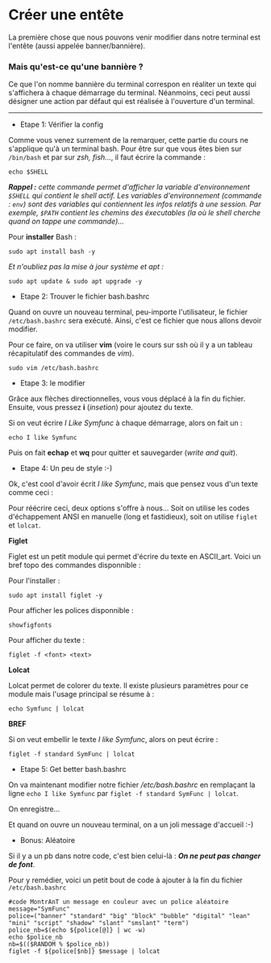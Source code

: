 # Créer une entête 

La première chose que nous pouvons venir modifier dans notre terminal est l'entête (aussi appelée banner/bannière).

### Mais qu'est-ce qu'une bannière ?

Ce que l'on nomme bannière du terminal correspon en réaliter un texte qui s'affichera à chaque démarrage du terminal. Néanmoins, ceci peut aussi désigner une action par défaut qui est réalisée à l'ouverture d'un terminal.

[](img/1.PNG)
_________________________________________

- Etape 1: Vérifier la config

Comme vous venez surrement de la remarquer, cette partie du cours ne s'applique qu'à un terminal bash. Pour être sur que vous êtes bien sur ```/bin/bash``` et par sur *zsh, fish...*, il faut écrire la commande :

`````
echo $SHELL
`````

***Rappel :*** *cette commande permet d'afficher la variable d'environnement ```$SHELL``` qui contient le shell actif. Les variables d'environnement (commande : ```env```) sont des variables qui contiennent les infos relatifs à une session. Par exemple, ```$PATH``` contient les chemins des éxecutables (la où le shell cherche quand on tappe une commande)...*

Pour **installer** Bash :

`````
sudo apt install bash -y
`````

*Et n'oubliez pas la mise à jour système et apt :*

`````
sudo apt update & sudo apt upgrade -y
`````

- Etape 2: Trouver le fichier bash.bashrc

Quand on ouvre un nouveau terminal, peu-importe l'utilisateur, le fichier ```/etc/bash.bashrc``` sera exécuté. Ainsi, c'est ce fichier que nous allons devoir modifier.

Pour ce faire, on va utiliser **vim** (voire le cours sur ssh où il y a un tableau récapitulatif des commandes de *vim*).

````
sudo vim /etc/bash.bashrc
````

- Etape 3: le modifier

Grâce aux flèches directionnelles, vous vous déplacé à la fin du fichier. Ensuite, vous pressez **i** (*insetion*) pour ajoutez du texte.

Si on veut écrire *I Like Symfunc* à chaque démarrage, alors on fait un :

````
echo I like Symfunc
````

Puis on fait **echap** et **wq** pour quitter et sauvegarder (*write and quit*).

- Etape 4: Un peu de style :-)

Ok, c'est cool d'avoir écrit *I like Symfunc*, mais que pensez vous d'un texte comme ceci :

[](/img/5.PNG)

Pour réécrire ceci, deux options s'offre à nous... Soit on utilise les codes d'échappement ANSI en manuelle (long et fastidieux), soit on utilise ```figlet``` et ```lolcat```.

**Figlet**

Figlet est un petit module qui permet d'écrire du texte en ASCII_art. Voici un bref topo des commandes disponnible :

Pour l'installer :

`````
sudo apt install figlet -y
`````

Pour afficher les polices disponnible :

````
showfigfonts
````

Pour afficher du texte :

````
figlet -f <font> <text>
````

[](/img/2.PNG)


**Lolcat**

Lolcat permet de colorer du texte. Il existe plusieurs paramètres pour ce module mais l'usage principal se résume à :

````
echo Symfunc | lolcat
```` 
[](/img/3.PNG)

**BREF**

Si on veut embellir le texte *I like Symfunc*, alors on peut écrire :

````
figlet -f standard SymFunc | lolcat
````

[](/img/4.PNG)

- Etape 5: Get better bash.bashrc

On va maintenant modifier notre fichier */etc/bash.bashrc* en remplaçant la ligne ``echo I like Symfunc`` par ``figlet -f standard SymFunc | lolcat``. 

On enregistre...

Et quand on ouvre un nouveau terminal, on a un joli message d'accueil :-)

- Bonus: Aléatoire

Si il y a un pb dans notre code, c'est bien celui-là : ***On ne peut pas changer de font***. 

Pour y remédier, voici un petit bout de code à ajouter à la fin du fichier ``/etc/bash.bashrc``

````
#code MontrAnT un message en couleur avec un police aléatoire
message="SymFunc"
police=("banner" "standard" "big" "block" "bubble" "digital" "lean" "mini" "script" "shadow" "slant" "smslant" "term")
police_nb=$(echo ${police[@]} | wc -w)
echo $police_nb
nb=$(($RANDOM % $police_nb))
figlet -f ${police[$nb]} $message | lolcat
````

[](/img/5.PNG)

